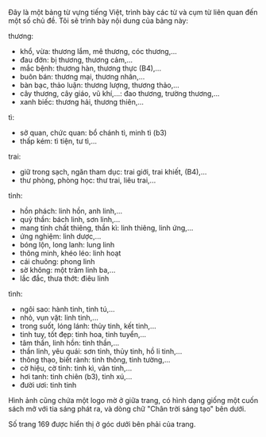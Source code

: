 Đây là một bảng từ vựng tiếng Việt, trình bày các từ và cụm từ liên quan đến một số chủ đề. Tôi sẽ trình bày nội dung của bảng này:

thương:
- khổ, vừa: thương lắm, mê thương, cóc thương,...
- đau đớn: bị thương, thương cảm,...
- mắc bệnh: thương hàn, thương thực (B4),...
- buôn bán: thương mại, thương nhân,...
- bàn bạc, thảo luận: thương lượng, thương thảo,...
- cây thương, cây giáo, vũ khí,...: đao thương, trường thương,...
- xanh biếc: thương hải, thương thiên,...

tì:
- sở quan, chức quan: bổ chánh tì, minh tì (b3)
- thấp kém: tì tiện, tư tì,...

trai:
- giữ trong sạch, ngăn tham dục: trai giới, trai khiết, (B4),...
- thư phòng, phòng học: thư trai, liêu trai,...

tỉnh:
- hồn phách: linh hồn, anh linh,...
- quỷ thần: bách linh, sơn linh,...
- mang tính chất thiêng, thần kì: linh thiêng, linh ứng,...
- ứng nghiệm: linh dược,...
- bóng lộn, long lanh: lung linh
- thông minh, khéo léo: linh hoạt
- cái chuông: phong linh
- sờ không: một trăm linh ba,...
- lắc đắc, thưa thớt: điêu linh

tình:
- ngôi sao: hành tinh, tinh tú,...
- nhỏ, vụn vặt: linh tinh,...
- trong suốt, lóng lánh: thủy tinh, kết tinh,...
- tinh tuy, tốt đẹp: tinh hoa, tinh tuyển,...
- tâm thần, linh hồn: tinh thần,...
- thần linh, yêu quái: sơn tinh, thủy tinh, hồ li tinh,...
- thông thạo, biết rành: tinh thông, tinh tường,...
- cờ hiệu, cờ tỉnh: tinh kì, vân tinh,...
- hơi tanh: tinh chiên (b3), tinh xú,...
- đười ươi: tinh tinh

Hình ảnh cũng chứa một logo mờ ở giữa trang, có hình dạng giống một cuốn sách mở với tia sáng phát ra, và dòng chữ "Chân trời sáng tạo" bên dưới.

Số trang 169 được hiển thị ở góc dưới bên phải của trang.